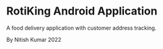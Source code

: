 # RotiKing Android Application
A food delivery application with customer address tracking.

By Nitish Kumar 2022
